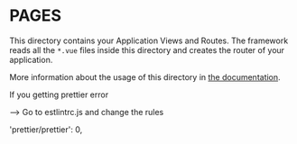 # PAGES

This directory contains your Application Views and Routes.
The framework reads all the `*.vue` files inside this directory and creates the router of your application.

More information about the usage of this directory in [the documentation](https://nuxtjs.org/guide/routing).


If you getting prettier error

--> Go to estlintrc.js and change the rules

'prettier/prettier': 0,